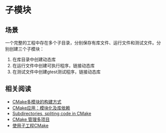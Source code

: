
# 子模块

## 场景

一个完整的工程中存在多个子目录，分别保存有库文件、运行文件和测试文件。分别创建三个子模块：

1. 在库目录中创建动态库
2. 在运行文件中创建可执行程序，链接动态库
3. 在测试文件中创建gtest测试程序，链接动态库

## 相关阅读

* [CMake多模块的构建方式](https://www.leadroyal.cn/p/781/)
* [CMake应用：模块化及库依赖](https://zhuanlan.zhihu.com/p/373363335)
* [Subdirectories, spliting code in CMake](https://codeiter.com/en/posts/subdirectories-spliting-code-in-cmake)
* [CMake 管理多项目](https://zcteo.top/blog/CMake/002_CmakeMultiproject.html)
* [使用子工程CMake](https://sfumecjf.github.io/cmake-examples-Chinese/02-sub-projects/A-basic/)